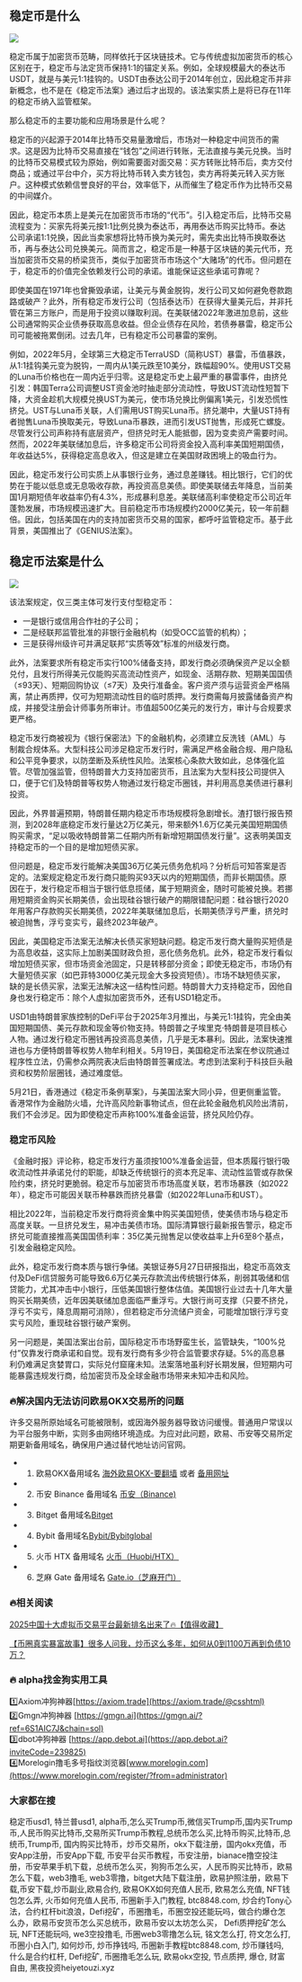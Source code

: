 ## 稳定币是什么

[![](https://307e939.webp.li/20250604121116336.png)](https://btc8848.com/top-10-exchanges)

稳定币属于加密货币范畴，同样依托于区块链技术。它与传统虚拟加密货币的核心区别在于，稳定币与法定货币保持1:1的锚定关系。例如，全球规模最大的泰达币USDT，就是与美元1:1挂钩的。USDT由泰达公司于2014年创立，因此稳定币并非新概念，也不是在《稳定币法案》通过后才出现的。该法案实质上是将已存在11年的稳定币纳入监管框架。

那么稳定币的主要功能和应用场景是什么呢？

稳定币的兴起源于2014年比特币交易量激增后，市场对一种稳定中间货币的需求。这是因为比特币交易直接在“钱包”之间进行转账，无法直接与美元兑换。当时的比特币交易模式较为原始，例如需要面对面交易：买方转账比特币后，卖方交付商品；或通过平台中介，买方将比特币转入卖方钱包，卖方再将美元转入买方账户。这种模式依赖信誉良好的平台，效率低下，从而催生了稳定币作为比特币交易的中间媒介。

因此，稳定币本质上是美元在加密货币市场的“代币”。引入稳定币后，比特币交易流程变为：买家先将美元按1:1比例兑换为泰达币，再用泰达币购买比特币。泰达公司承诺1:1兑换，因此当卖家想将比特币换为美元时，需先卖出比特币换取泰达币，再与泰达公司兑换美元。简而言之，稳定币是一种基于区块链的美元代币，充当加密货币交易的桥梁货币，类似于加密货币市场这个“大赌场”的代币。但问题在于，稳定币的价值完全依赖发行公司的承诺。谁能保证这些承诺可靠呢？

即使美国在1971年也曾撕毁承诺，让美元与黄金脱钩，发行公司又如何避免卷款跑路或破产？此外，所有稳定币发行公司（包括泰达币）在获得大量美元后，并非托管在第三方账户，而是用于投资以赚取利润。在美联储2022年激进加息前，这些公司通常购买企业债券获取高息收益。但企业债存在风险，若债券暴雷，稳定币公司可能被拖累倒闭。过去几年，已有稳定币公司暴雷的案例。

例如，2022年5月，全球第三大稳定币TerraUSD（简称UST）暴雷，币值暴跌，从1:1挂钩美元变为脱钩，一周内从1美元跌至10美分，跌幅超90%。使用UST交易的Luna币价格也在一周内近乎归零。这是稳定币史上最严重的暴雷事件，由挤兑引发：韩国Terra公司调整UST资金池时抽走部分流动性，导致UST流动性短暂下降，大资金趁机大规模兑换UST为美元，使市场兑换比例偏离1美元，引发恐慌性挤兑。UST与Luna币关联，人们需用UST购买Luna币。挤兑潮中，大量UST持有者抛售Luna币换取美元，导致Luna币暴跌，进而引发UST抛售，形成死亡螺旋。尽管发行公司声称持有底层资产，但挤兑时无人能抵御，因为变卖资产需要时间。然而，2022年美联储加息后，许多稳定币公司将资金投入高利率美国短期国债，年收益达5%，获得稳定高息收入，但这是建立在美国财政困境上的吸血行为。

因此，稳定币发行公司实质上从事银行业务，通过息差赚钱。相比银行，它们的优势在于能以低息或无息吸收存款，再投资高息美债。即使美联储去年降息，当前美国1月期短债年收益率仍有4.3%，形成暴利息差。美联储高利率使稳定币公司近年蓬勃发展，市场规模迅速扩大。目前稳定币市场规模约2000亿美元，较一年前翻倍。因此，包括美国在内的支持加密货币交易的国家，都呼吁监管稳定币。基于此背景，美国推出了《GENIUS法案》。

## 稳定币法案是什么

[![](https://307e939.webp.li/20250604121033043.png)](https://btc8848.com/top-10-exchanges)

该法案规定，仅三类主体可发行支付型稳定币：

- 一是银行或信用合作社的子公司；
- 二是经联邦监管批准的非银行金融机构（如受OCC监管的机构）；
- 三是获得州级许可并满足联邦“实质等效”标准的州级发行商。

此外，法案要求所有稳定币实行100%储备支持，即发行商必须确保资产足以全额兑付，且发行所得美元仅能购买高流动性资产，如现金、活期存款、短期美国国债（≤93天）、短期回购协议（≤7天）及央行准备金。客户资产须与运营资金严格隔离，禁止再质押，仅可为短期流动性目的临时质押。发行商需每月披露储备资产构成，并接受注册会计师事务所审计。市值超500亿美元的发行方，审计与合规要求更严格。

稳定币发行商被视为《银行保密法》下的金融机构，必须建立反洗钱（AML）与制裁合规体系。大型科技公司涉足稳定币发行时，需满足严格金融合规、用户隐私和公平竞争要求，以防垄断及系统性风险。法案核心条款大致如此，总体强化监管。尽管加强监管，但特朗普大力支持加密货币，且法案为大型科技公司提供入口，便于它们及特朗普等权势人物通过发行稳定币圈钱，并利用高息美债进行暴利投资。

因此，外界普遍预期，特朗普任期内稳定币市场规模将急剧增长。渣打银行报告预测，到2028年底稳定币发行量达2万亿美元，带来额外1.6万亿美元美国短期国债购买需求，“足以吸收特朗普第二任期内所有新增短期国债发行量”。这表明美国支持稳定币的一个目的是增加短债买家。

但问题是，稳定币发行能解决美国36万亿美元债务危机吗？分析后可知答案是否定的。法案规定稳定币发行商只能购买93天以内的短期国债，而非长期国债。原因在于，发行稳定币相当于银行低息揽储，属于短期资金，随时可能被兑换。若挪用短期资金购买长期美债，会出现硅谷银行破产的期限错配问题：硅谷银行2020年用客户存款购买长期美债，2022年美联储加息后，长期美债浮亏严重，挤兑时被迫抛售，浮亏变实亏，最终2023年破产。

因此，美国稳定币法案无法解决长债买家短缺问题。稳定币发行商大量购买短债是为高息收益，这实际上加剧美国财政负担，恶化债务危机。此外，稳定币发行看似增加短债买家，但市场资金池固定，只是转移部分资金；即使无稳定币，市场仍有大量短债买家（如巴菲特3000亿美元现金大多投资短债）。市场不缺短债买家，缺的是长债买家，法案无法解决这一结构性问题。特朗普大力支持稳定币，因他自身也发行稳定币：除个人虚拟加密货币外，还有USD1稳定币。

USD1由特朗普家族控制的DeFi平台于2025年3月推出，与美元1:1挂钩，完全由美国短期国债、美元存款和现金等价物支持。特朗普之子埃里克·特朗普是项目核心人物。通过发行稳定币圈钱再投资高息美债，几乎是无本暴利。因此，法案快速推进也与方便特朗普等权势人物牟利相关。5月19日，美国稳定币法案在参议院通过程序性立法，仍需参众两院表决后由特朗普签署成法。考虑到法案利于科技巨头融资和权势阶层圈钱，通过难度低。

5月21日，香港通过《稳定币条例草案》，与美国法案大同小异，但更侧重监管。香港常作为金融防火墙，允许高风险新事物试点，但在此轮金融危机风险出清前，我们不会涉足。因为即使稳定币声称100%准备金运营，挤兑风险仍存。

### 稳定币风险

《金融时报》评论称，稳定币发行方虽须按100%准备金运营，但本质履行银行吸收流动性并承诺兑付的职能，却缺乏传统银行的资本充足率、流动性监管或存款保险约束，挤兑时更脆弱。稳定币与加密货币市场高度关联，若市场暴跌（如2022年），稳定币可能因关联币种暴跌而挤兑暴雷（如2022年Luna币和UST）。

相比2022年，当前稳定币发行商将资金集中购买美国短债，使美债市场与稳定币高度关联。一旦挤兑发生，易冲击美债市场。国际清算银行最新报告警示，稳定币挤兑可能直接推高美国国债利率：35亿美元抛售足以使收益率上升6至8个基点，引发金融稳定风险。

此外，稳定币发行商本质与银行争储。美银证券5月27日研报指出，稳定币高效支付及DeFi信贷服务可能导致6.6万亿美元存款流出传统银行体系，削弱其吸储和信贷能力，尤其冲击中小银行，压低美国银行整体估值。美国银行业过去十几年大量购买长期美债，近年因美联储加息面临严重浮亏。大银行尚可支撑（只要不挤兑，浮亏不实亏，降息周期可消除），但若稳定币分流储户资金，可能增加银行浮亏变实亏风险，重现硅谷银行破产案例。

另一问题是，美国法案出台前，国际稳定币市场野蛮生长，监管缺失，“100%兑付”仅靠发行商承诺和自觉。现有发行商有多少符合监管要求存疑。5%的高息暴利仍难满足贪婪胃口，实际兑付窟窿未知。法案落地虽利好长期发展，但短期内可能暴露违规发行商，给加密货币及全球金融市场带来未知冲击和风险。

### 🔥解决国内无法访问欧易OKX交易所的问题
许多交易所原始域名可能被限制，或因海外服务器导致访问缓慢。普通用户常误以为平台服务中断，实则多由网络环境造成。为应对此问题，欧易、币安等交易所定期更新备用域名，确保用户通过替代地址访问官网。

- 1. 欧易OKX备用域名 [海外欧易OKX-要翻墙](https://www.okx.com/zh-hans/join/74873351) 或者 [备用网址](https://www.chouyi.world/zh-hans/join/18639032) 
- 2. 币安 Binance 备用域名 [币安（Binance)](https://accounts.binance.com/zh-CN/register?ref=36457687)
- 3. Bitget 备用域名[Bitget](https://www.bitget.com/zh-CN/referral/register?from=referral&clacCode=VRNEYUTR)
- 4. Bybit 备用域名[Bybit/Bybitglobal](https://www.bybitglobal.com/zh-MY/invite/?ref=VMKORMM)
- 5. 火币 HTX 备用域名 [火币（Huobi/HTX）](https://www.htx.com/invite/zh-cn/1f?invite_code=whf45223)
- 6. 芝麻 Gate 备用域名 [Gate.io（芝麻开门）](https://www.gate.io/zh/signup?ref_type=103&ref=A1ERAQ)

### 🔥相关阅读
[2025中国十大虚拟币交易平台最新排名出来了🔥【值得收藏】](https://btc8848.com/top-10-exchanges/)

[【币圈真实暴富故事】很多人问我，炒币这么多年，如何从0到1100万再到负债10万？](https://heiyetouzi.xyz/biquanstory001/)

### 🔥 alpha找金狗实用工具
1️⃣Axiom冲狗神器[https://axiom.trade](https://axiom.trade/@csshtml)  
2️⃣Gmgn冲狗神器 [https://gmgn.ai](https://gmgn.ai/?ref=6S1AIC7J&chain=sol)  
3️⃣dbot冲狗神器 [https://app.debot.ai](https://app.debot.ai?inviteCode=239825)  
4️⃣Morelogin撸毛多号指纹浏览器[www.morelogin.com](https://www.morelogin.com/register/?from=administrator)  

### 大家都在搜
稳定币usd1, 特兰普usd1, alpha币,怎么买Trump币,微信买Trump币,国内买Trump币,人民币购买比特币,交易所买Trump币教程,总统币怎么买,比特币购买,比特币,总统币,Trump币, 国内购买比特币，炒币交易所，okx下载注册，国内okx充值，币安App注册，币安App下载, 币安平台买币教程，币安注册，bianace撸空投注册，币安苹果手机下载，总统币怎么买，狗狗币怎么买，人民币购买比特币，欧易 怎么下载，web3撸毛, web3零撸，bitget大陆下载注册，欧易护照注册，欧易下载,币安下载,炒币副业,欧易合约, 欧易OKX如何充值人民币, 欧易怎么充值, NFT钱包怎么弄, 火币如何充值人民币, 币圈新手入门教程, btc8848.com, 炒合约Tony心法，合约杠杆bit浪浪，Defi挖矿，币圈撸毛，币圈空投还能玩吗，做合约爆仓怎么办，欧易币安货币怎么买总统币，欧易币安以太坊怎么买， Defi质押挖矿怎么玩, NFT还能玩吗, we3空投撸毛, 币圈web3零撸怎么玩, 铭文怎么打, 符文怎么打, 币圈小白入门, 如何炒币, 炒币挣钱吗, 币圈新手教程btc8848.com, 炒币赚钱吗, 什么是合约杠杆, Defi挖矿, 币圈撸毛怎么玩, 欧易okx空投, 节点质押, 爆仓, 财富自由, 黑夜投资heiyetouzi.xyz